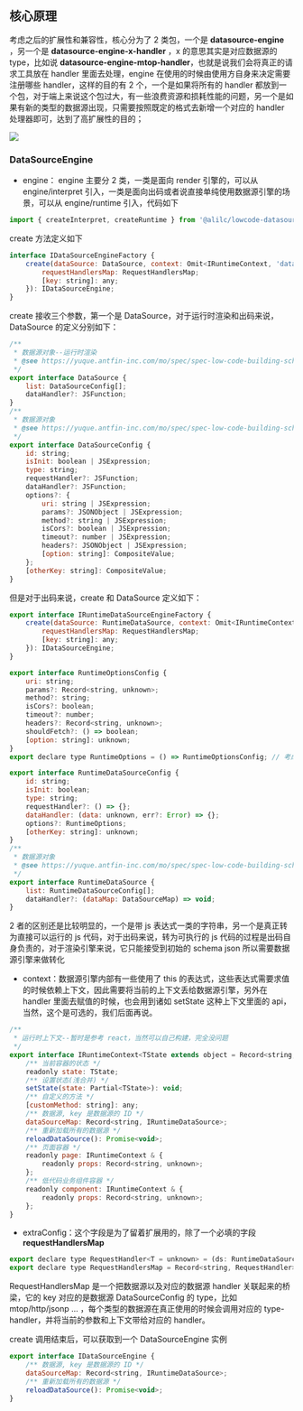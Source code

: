 ## 核心原理

考虑之后的扩展性和兼容性，核心分为了 2 类包，一个是 **datasource-engine** ，另一个是 **datasource-engine-x-handler** ，x 的意思其实是对应数据源的 type，比如说 **datasource-engine-mtop-handler**，也就是说我们会将真正的请求工具放在 handler 里面去处理，engine 在使用的时候由使用方自身来决定需要注册哪些 handler，这样的目的有 2 个，一个是如果将所有的 handler 都放到一个包，对于端上来说这个包过大，有一些浪费资源和损耗性能的问题，另一个是如果有新的类型的数据源出现，只需要按照既定的格式去新增一个对应的 handler 处理器即可，达到了高扩展性的目的；

![](https://intranetproxy.alipay.com/skylark/lark/0/2020/png/275191/1599545889374-73acbe09-3bb6-4df9-b6f9-80a86764afa2.png?x-oss-process=image%2Fresize%2Cw_720)

### DataSourceEngine

* engine： engine 主要分 2 类，一类是面向 render 引擎的，可以从 engine/interpret 引入，一类是面向出码或者说直接单纯使用数据源引擎的场景，可以从 engine/runtime 引入，代码如下

```js
import { createInterpret, createRuntime } from '@alilc/lowcode-datasource-engine'; 
```

create 方法定义如下

```js
interface IDataSourceEngineFactory {
    create(dataSource: DataSource, context: Omit<IRuntimeContext, 'dataSourceMap' | 'reloadDataSource'>, extraConfig?: {
        requestHandlersMap: RequestHandlersMap;
        [key: string]: any;
    }): IDataSourceEngine;
}
```

create 接收三个参数，第一个是 DataSource，对于运行时渲染和出码来说，DataSource 的定义分别如下：

```js
/**
 * 数据源对象--运行时渲染
 * @see https://yuque.antfin-inc.com/mo/spec/spec-low-code-building-schema#XMeF5
 */
export interface DataSource {
    list: DataSourceConfig[];
    dataHandler?: JSFunction;
}
/**
 * 数据源对象
 * @see https://yuque.antfin-inc.com/mo/spec/spec-low-code-building-schema#XMeF5
 */
export interface DataSourceConfig {
    id: string;
    isInit: boolean | JSExpression;
    type: string;
    requestHandler?: JSFunction;
    dataHandler?: JSFunction;
    options?: {
        uri: string | JSExpression;
        params?: JSONObject | JSExpression;
        method?: string | JSExpression;
        isCors?: boolean | JSExpression;
        timeout?: number | JSExpression;
        headers?: JSONObject | JSExpression;
        [option: string]: CompositeValue;
    };
    [otherKey: string]: CompositeValue;
}
```

但是对于出码来说，create 和 DataSource 定义如下：

```js
export interface IRuntimeDataSourceEngineFactory {
    create(dataSource: RuntimeDataSource, context: Omit<IRuntimeContext, 'dataSourceMap' | 'reloadDataSource'>, extraConfig?: {
        requestHandlersMap: RequestHandlersMap;
        [key: string]: any;
    }): IDataSourceEngine;
}

export interface RuntimeOptionsConfig {
    uri: string;
    params?: Record<string, unknown>;
    method?: string;
    isCors?: boolean;
    timeout?: number;
    headers?: Record<string, unknown>;
    shouldFetch?: () => boolean;
    [option: string]: unknown;
}
export declare type RuntimeOptions = () => RuntimeOptionsConfig; // 考虑需要动态获取值的情况，这里在运行时会真正的转为一个 function

export interface RuntimeDataSourceConfig {
    id: string;
    isInit: boolean;
    type: string;
    requestHandler?: () => {};
    dataHandler: (data: unknown, err?: Error) => {};
    options?: RuntimeOptions;
    [otherKey: string]: unknown;
}
/**
 * 数据源对象
 * @see https://yuque.antfin-inc.com/mo/spec/spec-low-code-building-schema#XMeF5
 */
export interface RuntimeDataSource {
    list: RuntimeDataSourceConfig[];
    dataHandler?: (dataMap: DataSourceMap) => void;
}
```

2 者的区别还是比较明显的，一个是带 js 表达式一类的字符串，另一个是真正转为直接可以运行的 js 代码，对于出码来说，转为可执行的 js 代码的过程是出码自身负责的，对于渲染引擎来说，它只能接受到初始的 schema json 所以需要数据源引擎来做转化

* context：数据源引擎内部有一些使用了 this 的表达式，这些表达式需要求值的时候依赖上下文，因此需要将当前的上下文丢给数据源引擎，另外在 handler 里面去赋值的时候，也会用到诸如 setState 这种上下文里面的 api，当然，这个是可选的，我们后面再说。

```js
/**
 * 运行时上下文--暂时是参考 react，当然可以自己构建，完全没问题
 */
export interface IRuntimeContext<TState extends object = Record<string, unknown>> {
    /** 当前容器的状态 */
    readonly state: TState;
    /** 设置状态(浅合并) */
    setState(state: Partial<TState>): void;
    /** 自定义的方法 */
    [customMethod: string]: any;
    /** 数据源, key 是数据源的 ID */
    dataSourceMap: Record<string, IRuntimeDataSource>;
    /** 重新加载所有的数据源 */
    reloadDataSource(): Promise<void>;
    /** 页面容器 */
    readonly page: IRuntimeContext & {
        readonly props: Record<string, unknown>;
    };
    /** 低代码业务组件容器 */
    readonly component: IRuntimeContext & {
        readonly props: Record<string, unknown>;
    };
}
```

* extraConfig：这个字段是为了留着扩展用的，除了一个必填的字段 **requestHandlersMap**

```js
export declare type RequestHandler<T = unknown> = (ds: RuntimeDataSourceConfig, context: IRuntimeContext) => Promise<RequestResult<T>>;
export declare type RequestHandlersMap = Record<string, RequestHandler>;
```

RequestHandlersMap 是一个把数据源以及对应的数据源 handler 关联起来的桥梁，它的 key 对应的是数据源 DataSourceConfig 的 type，比如 mtop/http/jsonp ... ，每个类型的数据源在真正使用的时候会调用对应的 type-handler，并将当前的参数和上下文带给对应的 handler。

create 调用结束后，可以获取到一个 DataSourceEngine 实例

```js
export interface IDataSourceEngine {
    /** 数据源, key 是数据源的 ID */
    dataSourceMap: Record<string, IRuntimeDataSource>;
    /** 重新加载所有的数据源 */
    reloadDataSource(): Promise<void>;
}
```
